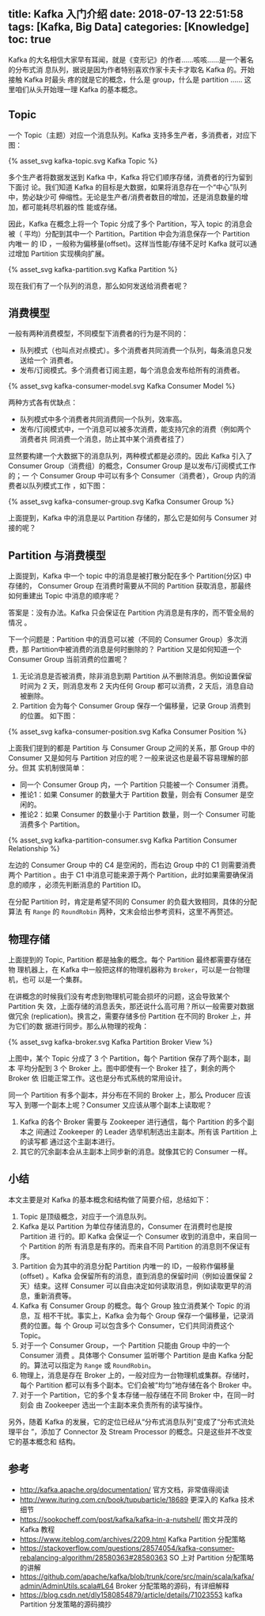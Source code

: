 title: Kafka 入门介绍
date: 2018-07-13 22:51:58
tags: [Kafka, Big Data]
categories: [Knowledge]
toc: true
---

Kafka 的大名相信大家早有耳闻，就是《变形记》的作者……咳咳……是一个著名的分布式消
息队列，据说是因为作者特别喜欢作家卡夫卡才取名 Kafka 的。开始接触 Kafka 时最头
疼的就是它的概念，什么是 group，什么是 partition …… 这里咱们从头开始理一理
Kafka 的基本概念。

## Topic

一个 Topic（主题）对应一个消息队列。Kafka 支持多生产者，多消费者，对应下图：

{% asset_svg kafka-topic.svg Kafka Topic %}

多个生产者将数据发送到 Kafka 中，Kafka 将它们顺序存储，消费者的行为留到下面讨
论。我们知道 Kafka 的目标是大数据，如果将消息存在一个“中心”队列中，势必缺少可
伸缩性。无论是生产者/消费者数目的增加，还是消息数量的增加，都可能耗尽机器的性
能或存储。

因此，Kafka 在概念上将一个 Topic 分成了多个 Partition，写入 topic 的消息会被（
平均）分配到其中一个 Partition。Partition 中会为消息保存一个 Partition 内唯一
的 ID ，一般称为偏移量(offset)。这样当性能/存储不足时 Kafka 就可以通过增加
Partition 实现横向扩展。

{% asset_svg kafka-partition.svg Kafka Partition %}

现在我们有了一个队列的消息，那么如何发送给消费者呢？

## 消费模型

一般有两种消费模型，不同模型下消费者的行为是不同的：

- 队列模式（也叫点对点模式）。多个消费者共同消费一个队列，每条消息只发送给一个
    消费者。
- 发布/订阅模式。多个消费者订阅主题，每个消息会发布给所有的消费者。

{% asset_svg kafka-consumer-model.svg Kafka Consumer Model %}

两种方式各有优缺点：
- 队列模式中多个消费者共同消费同一个队列，效率高。
- 发布/订阅模式中，一个消息可以被多次消费，能支持冗余的消费（例如两个消费者共
    同消费一个消息，防止其中某个消费者挂了）

显然要构建一个大数据下的消息队列，两种模式都是必须的。因此 Kafka 引入了
Consumer Group（消费组）的概念，Consumer Group 是以发布/订阅模式工作的；一
个 Consumer Group 中可以有多个 Consumer（消费者），Group 内的消费者以队列模式工作
，如下图：

{% asset_svg kafka-consumer-group.svg Kafka Consumer Group %}

上面提到，Kafka 中的消息是以 Partition 存储的，那么它是如何与 Consumer 对接的呢？

## Partition 与消费模型

上面提到，Kafka 中一个 topic 中的消息是被打散分配在多个 Partition(分区) 中存储的，
Consumer Group 在消费时需要从不同的 Partition 获取消息，那最终如何重建出 Topic
中消息的顺序呢？

答案是：没有办法。Kafka 只会保证在 Partition 内消息是有序的，而不管全局的情况
。

下一个问题是：Partition 中的消息可以被（不同的 Consumer Group）多次消费，那
Partition中被消费的消息是何时删除的？ Partition 又是如何知道一个 Consumer
Group 当前消费的位置呢？

1. 无论消息是否被消费，除非消息到期 Partition 从不删除消息。例如设置保留时间为
   2 天，则消息发布 2 天内任何 Group 都可以消费，2 天后，消息自动被删除。
2. Partition 会为每个 Consumer Group 保存一个偏移量，记录 Group 消费到的位置。
   如下图：

{% asset_svg kafka-consumer-position.svg Kafka Consumer Position %}

上面我们提到的都是 Partition 与 Consumer Group 之间的关系，那 Group 中的
Consumer 又是如何与 Partition 对应的呢？一般来说这也是最不容易理解的部分。但其
实机制很简单：

* 同一个 Consumer Group 内，一个 Partition 只能被一个 Consumer 消费。
* 推论1：如果 Consumer 的数量大于 Partition 数量，则会有 Consumer 是空闲的。
* 推论2：如果 Consumer 的数量小于 Partition 数量，则一个 Consumer 可能消费多个
    Partition。

{% asset_svg kafka-partition-consumer.svg Kafka Partition Consumer Relationship %}

左边的 Consumer Group 中的 C4 是空闲的，而右边 Group 中的 C1 则需要消费两个
Partition 。由于 C1 中消息可能来源于两个 Partition，此时如果需要确保消息的顺序
，必须先判断消息的 Partition ID。

在分配 Partition 时，肯定是希望不同的 Consumer 的负载大致相同，具体的分配算法
有 `Range` 的 `RoundRobin` 两种，文末会给出参考资料，这里不再赘述。

## 物理存储

上面提到的 Topic, Partition 都是抽象的概念。每个 Partition 最终都需要存储在物
理机器上，在 Kafka 中一般把这样的物理机器称为 `Broker`，可以是一台物理机，也可
以是一个集群。

在讲概念的时候我们没有考虑到物理机可能会损坏的问题，这会导致某个 Partition 失
效，上面存储的消息丢失，那还说什么高可用？所以一般需要对数据做冗余
(replication)。换言之，需要存储多份 Partition 在不同的 Broker 上，并为它们的数
据进行同步。那么从物理的视角：

{% asset_svg kafka-broker.svg Kafka Partition Broker View %}

上图中，某个 Topic 分成了 3 个 Partition，每个 Partition 保存了两个副本，副本
平均分配到 3 个 Broker 上。图中即使有一个 Broker 挂了，剩余的两个 Broker 依
旧能正常工作。这也是分布式系统的常用设计。

同一个 Partition 有多个副本，并分布在不同的 Broker 上，那么 Producer 应该写入
到哪一个副本上呢？Consumer 又应该从哪个副本上读取呢？

1. Kafka 的各个 Broker 需要与 Zookeeper 进行通信，每个 Partition 的多个副本之
   间通过 Zookeeper 的 Leader 选举机制选出主副本。所有该 Partition 上的读写都
   通过这个主副本进行。
2. 其它的冗余副本会从主副本上同步新的消息。就像其它的 Consumer 一样。

## 小结

本文主要是对 Kafka 的基本概念和结构做了简要介绍，总结如下：

1. Topic 是顶级概念，对应于一个消息队列。
2. Kafka 是以 Partition 为单位存储消息的，Consumer 在消费时也是按 Partition 进
   行的。即 Kafka 会保证一个 Consumer 收到的消息中，来自同一个 Partition 的所
   有消息是有序的。而来自不同 Partition 的消息则不保证有序。
3. Partition 会为其中的消息分配 Partition 内唯一的 ID，一般称作偏移量(offset)
   。Kafka 会保留所有的消息，直到消息的保留时间（例如设置保留 2 天）结束。这样
   Consumer 可以自由决定如何读取消息，例如读取更早的消息，重新消费等。
4. Kafka 有 Consumer Group 的概念。每个 Group 独立消费某个 Topic 的消息，互
   相不干扰。事实上，Kafka 会为每个 Group 保存一个偏移量，记录消费的位置。每
   个 Group 可以包含多个 Consumer，它们共同消费这个 Topic。
5. 对于一个 Consumer Group，一个 Partition 只能由 Group 中的一个 Consumer 消费
   。具体哪个 Consumer 监听哪个 Partition 是由 Kafka 分配的。算法可以指定为
   `Range` 或 `RoundRobin`。
6. 物理上，消息是存在 Broker 上的，一般对应为一台物理机或集群。存储时，每个
   Partition 都可以有多个副本。它们会被“均匀”地存储在各个 Broker 中。
7. 对于一个 Partition，它的多个复本存储一般存储在不同 Broker 中，在同一时刻会
   由 Zookeeper 选出一个主副本来负责所有的读写操作。

另外，随着 Kafka 的发展，它的定位已经从“分布式消息队列”变成了“分布式流处理平台
”，添加了 Connector 及 Stream Processor 的概念。只是这些并不改变它的基本概念和
结构。

## 参考

- http://kafka.apache.org/documentation/ 官方文档，非常值得阅读
- http://www.ituring.com.cn/book/tupubarticle/18689 更深入的 Kafka 技术细节
- https://sookocheff.com/post/kafka/kafka-in-a-nutshell/ 图文并茂的 Kafka 教程
- https://www.iteblog.com/archives/2209.html Kafka Partition 分配策略
- https://stackoverflow.com/questions/28574054/kafka-consumer-rebalancing-algorithm/28580363#28580363 SO 上对 Partition 分配策略的讲解
- https://github.com/apache/kafka/blob/trunk/core/src/main/scala/kafka/admin/AdminUtils.scala#L64 Broker 分配策略的源码，有详细解释
- https://blog.csdn.net/dly1580854879/article/details/71023553 kafka Partition 分发策略的源码摘抄
